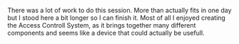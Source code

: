 There was a lot of work to do this session. More than actually fits in one day but I stood here a bit longer so I can finish it. 
Most of all I enjoyed creating the Access Controll System, as it brings together many different components and seems like a device that could actually be usefull.